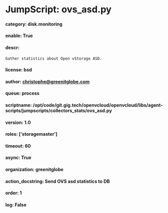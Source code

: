 
# JumpScript: ovs_asd.py
        
#### category: disk.monitoring
#### enable: True
#### descr: 
```
Gather statistics about Open vStorage ASD.

```
#### license: bsd
#### author: christophe@greenitglobe.com
#### queue: process
#### scriptname: /opt/code/git.gig.tech/openvcloud/openvcloud/libs/agent-scripts/jumpscripts/collectors_stats/ovs_asd.py
#### version: 1.0
#### roles: ['storagemaster']
#### timeout: 60
#### async: True
#### organization: greenitglobe
#### action_docstring: Send OVS asd statistics to DB
#### order: 1
#### log: False